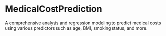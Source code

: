 # MedicalCostPrediction
A comprehensive analysis and regression modeling to predict medical costs using various predictors such as age, BMI, smoking status, and more.
